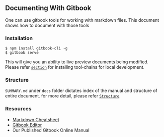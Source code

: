 ## Documenting With Gitbook
One can use gitbook tools for working with markdown files.
This document shows how to document with those tools

### Installation
```schell
$ npm install gitbook-cli -g
$ gitbook serve
```
This will give you an ability to live preview documents being modified. Please refer [`section`](https://github.com/GitbookIO/gitbook/blob/master/docs/setup.md) for installing tool-chains for local development.

### Structure
`SUMMARY.md` under `docs` folder dictates index of the manual and structure of entire document. for more detail, please refer [`Structure`](https://github.com/GitbookIO/gitbook/blob/master/docs/pages.md)

### Resources
- [Markdown Cheatsheet](https://github.com/adam-p/markdown-here/wiki/Markdown-Cheatsheet)
- [Gitbook Editor](https://www.gitbook.com/editor)
- Our Published Gitbook Online Manual
